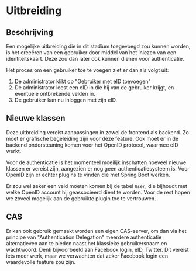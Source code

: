 # Uitbreiding

## Beschrijving

Een mogelijke uitbreiding die in dit stadium toegevoegd zou kunnen worden, 
is het creeëren van een gebruiker door middel van het inlezen van een identiteitskaart.
Deze zou dan later ook kunnen dienen voor authenticatie.

Het proces om een gebruiker toe te voegen ziet er dan als volgt uit:

1. De administrator klikt op "Gebruiker met eID toevoegen"
2. De administrator leest een eID in die hij van de gebruiker krijgt, en eventuele
    ontbrekende velden in.
3. De gebruiker kan nu inloggen met zijn eID.

## Nieuwe klassen

Deze uitbreiding vereist aanpassingen in zowel de frontend als backend. Zo moet 
er grafische begeleiding zijn voor deze feature. Ook moet er in de backend 
ondersteuning komen voor het OpenID protocol, waarmee eID werkt. 

Voor de authenticatie is het momenteel moeilijk inschatten hoeveel nieuwe klassen 
er vereist zijn, aangezien er nog geen authenticatiesysteem is. Voor OpenID zijn
er echter plugins te vinden die met Spring Boot werken.

Er zou wel zeker een veld moeten komen bij de tabel `User`, die bijhoudt met welke
OpenID account hij geassocieerd dient te worden. Voor de rest hopen we zoveel mogelijk
aan de gebruikte plugin toe te vertrouwen.

## CAS

Er kan ook gebruik gemaakt worden een eigen CAS-server, om dan via het principe van
"Authentication Delegation" meerdere authenticatie alternatieven aan te bieden naast het 
klassieke gebruikersnaam en wachtwoord. Denk bijvoorbeeld aan Facebook login, eID, Twitter.
Dit vereist iets meer werk, maar we verwachten dat zeker Facebook login een waardevolle
feature zou zijn.
